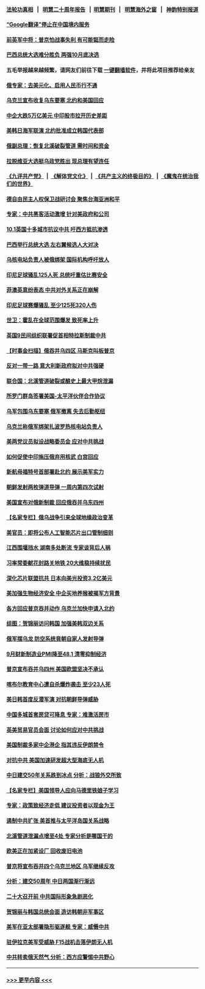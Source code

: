 #### [法轮功真相](https://github.com/gfw-breaker/truth/blob/master/README.md?t=0) &nbsp;&nbsp;|&nbsp;&nbsp; [明慧二十周年报告](https://github.com/gfw-breaker/mh-reports/blob/master/README.md?t=0) &nbsp;&nbsp;|&nbsp;&nbsp;[明慧期刊](https://github.com/gfw-breaker/mh-qikan) &nbsp;&nbsp;|&nbsp;&nbsp; [明慧海外之窗](https://github.com/gfw-breaker/mh-news/blob/master/README.md?t=0) &nbsp;&nbsp;|&nbsp;&nbsp; [神韵特别报道](https://github.com/gfw-breaker/mh-news/blob/master/shenyun.md?t=0)
#### [“Google翻译”停止在中国境内服务](../pages/nsc418/n13837809.md?t=10031701) 
#### [前英军中将：普京怕战事失利 有可能铤而走险](../pages/nsc418/n13837133.md?t=10031701) 
#### [巴西总统大选难分胜负 两强10月底决选](../pages/nsc418/n13837602.md?t=10031701) 
#### 五毛举报越来越频繁，请网友们前往下载 [一键翻墙软件](https://github.com/gfw-breaker/ssr-accounts)，并将此项目推荐给亲友
#### [俄专家：去美元化、启用人民币行不通](../pages/nsc418/n13837392.md?t=10031701) 
#### [乌克兰宣布收复乌东要塞 北约和美国回应](../pages/nsc418/n13837413.md?t=10031701) 
#### [中企大跌5万亿美元 中印股市拉开历史差距](../pages/nsc418/n13837406.md?t=10031701) 
#### [美韩日海军联演 北约批准成立韩国代表部](../pages/nsc418/n13837112.md?t=10031701) 
#### [俄副总理：恢复北溪破裂管道 需时间和资金](../pages/nsc418/n13837386.md?t=10031701) 
#### [拉脱维亚大选挺乌政党胜出 现总理有望连任](../pages/nsc418/n13837378.md?t=10031701) 
#### [《九评共产党》](https://github.com/begood0513/9ping.md/blob/master/README.md) &nbsp;|&nbsp; [《解体党文化》](../../../../jtdwh.md/blob/master/README.md)  &nbsp;|&nbsp; [《共产主义的终极目的》](../../../../gczydzjmd.md/blob/master/README.md) &nbsp;|&nbsp; [《魔鬼在统治我们的世界》](../../../../mgztzwmdsj.md/blob/master/README.md) 
#### [德自由民主人权保卫战研讨会 聚焦台海亚洲和平](../pages/nsc418/n13837349.md?t=10031701) 
#### [专家：中共黑客活动激增 针对美政府和公司](../pages/nsc418/n13837254.md?t=10031701) 
#### [10.1英国十多城市抗议中共 吁西方抵抗渗透](../pages/nsc418/n13837169.md?t=10031701) 
#### [巴西举行总统大选 左右翼候选人大对决](../pages/nsc418/n13837295.md?t=10031701) 
#### [乌核电站负责人被俄绑架 国际机构呼吁放人](../pages/nsc418/n13837251.md?t=10031701) 
#### [印尼足球骚乱125人死 总统吁重估比赛安全](../pages/nsc418/n13837231.md?t=10031701) 
#### [菲澳英意纷表态 中共对外关系正在崩解](../pages/nsc418/n13837131.md?t=10031701) 
#### [印尼足球赛爆骚乱 至少125死320人伤](../pages/nsc418/n13836981.md?t=10031701) 
#### [世卫：霍乱在全球范围爆发 致死率上升](../pages/nsc418/n13836960.md?t=10031701) 
#### [英国9民间组织联署促首相特拉斯制裁中共](../pages/nsc418/n13836933.md?t=10031701) 
#### [【时事金扫描】俄吞并乌四区 马斯克叫板普京](../pages/nsc418/n13836782.md?t=10031701) 
#### [反对一带一路 意大利新政府拟对中共强硬](../pages/nsc418/n13836853.md?t=10031701) 
#### [联合国：北溪管道破裂或酿史上最大甲烷泄漏](../pages/nsc418/n13836846.md?t=10031701) 
#### [所罗门群岛签署美国-太平洋伙伴合作协议](../pages/nsc418/n13836866.md?t=10031701) 
#### [乌军包围乌东要塞 俄军撤离 失去后勤枢纽](../pages/nsc418/n13836820.md?t=10031701) 
#### [乌克兰称俄军绑架扎波罗热核电站负责人](../pages/nsc418/n13836716.md?t=10031701) 
#### [美两党议员拟设战略委员会 应对中共挑战](../pages/nsc418/n13836607.md?t=10031701) 
#### [如何促使中印施压俄弃用核武 白宫回应](../pages/nsc418/n13836563.md?t=10031701) 
#### [新航母福特号首部署赴北约 展示美军实力](../pages/nsc418/n13836538.md?t=10031701) 
#### [朝鲜发射两枚弹道导弹 一周内第四次试射](../pages/nsc418/n13836552.md?t=10031701) 
#### [美国宣布对俄新制裁 回应俄吞并乌东四州](../pages/nsc418/n13836435.md?t=10031701) 
#### [【名家专栏】俄乌战争引来全球地缘政治变革](../pages/nsc418/n13836239.md?t=10031701) 
#### [美官员：即将公布人工智能芯片出口管制细则](../pages/nsc418/n13836430.md?t=10031701) 
#### [江西围堰挡水 湖南多处断流 专家谈背后人祸](../pages/nsc418/n13835528.md?t=10031701) 
#### [习率常委献花封路关地铁 20大维稳持续扰民](../pages/nsc418/n13836130.md?t=10031701) 
#### [深化芯片联盟抗共 日本向美光投资3.2亿美元](../pages/nsc418/n13836337.md?t=10031701) 
#### [美加强生物经济安全 中企买地养猴被揭军方背景](../pages/nsc418/n13836141.md?t=10031701) 
#### [各方回应普京吞并动作 乌克兰加快申请入北约](../pages/nsc418/n13836341.md?t=10031701) 
#### [组图：贺锦丽访问韩国 加强美韩双边关系](../pages/nsc418/n13836156.md?t=10031701) 
#### [俄军摆乌龙 防空系统竟朝自家人发射导弹](../pages/nsc418/n13836125.md?t=10031701) 
#### [9月财新制造业PMI降至48.1 清零抑制经济](../pages/nsc418/n13836244.md?t=10031701) 
#### [普京宣布吞并乌四州 美国欧盟坚决不承认](../pages/nsc418/n13836171.md?t=10031701) 
#### [喀布尔教育中心遭自杀爆炸袭击 至少23人死](../pages/nsc418/n13836144.md?t=10031701) 
#### [美日韩首度反潜军演 对抗朝鲜导弹威胁](../pages/nsc418/n13836120.md?t=10031701) 
#### [中国多城首套房贷可降息 专家：难激活房市](../pages/nsc418/n13836006.md?t=10031701) 
#### [英美贸易官员会面 讨论如何应对中共挑战](../pages/nsc418/n13835855.md?t=10031701) 
#### [美国制裁多家中企港企 指其违反伊朗禁令](../pages/nsc418/n13835673.md?t=10031701) 
#### [对抗中共 美国加速研发超大型海底无人机](../pages/nsc418/n13835644.md?t=10031701) 
#### [中日建交50年关系跌到冰点 分析：战狼外交所致](../pages/nsc418/n13835321.md?t=10031701) 
#### [【名家专栏】美国领导人应向马德里铁娘子学习](../pages/nsc418/n13835411.md?t=10031701) 
#### [专家：政策致经济走低 建议投资者以现金为王](../pages/nsc418/n13835312.md?t=10031701) 
#### [遏制中共扩张 美首推与太平洋岛国关系战略](../pages/nsc418/n13835479.md?t=10031701) 
#### [北溪管道泄漏点增至4处 专家分析是哪国干的](../pages/nsc418/n13835543.md?t=10031701) 
#### [欧美正在加紧设厂 回收废旧电池](../pages/nsc418/n13835319.md?t=10031701) 
#### [普京将宣布吞并四个乌克兰地区 乌军继续反攻](../pages/nsc418/n13835362.md?t=10031701) 
#### [分析：建交50周年 中日两国渐行渐远](../pages/nsc418/n13835405.md?t=10031701) 
#### [二十大召开前 中共国际形象急剧恶化](../pages/nsc418/n13835240.md?t=10031701) 
#### [贺锦丽与韩国总统会面 造访韩朝非军事区](../pages/nsc418/n13835204.md?t=10031701) 
#### [美军在亚太部署隐形驱逐舰 专家：威慑中共](../pages/nsc418/n13835188.md?t=10031701) 
#### [驻伊拉克美军受威胁 F15战机击落伊朗无人机](../pages/nsc418/n13835132.md?t=10031701) 
#### [中共转卖俄天然气 分析：西方应警惕中共野心](../pages/nsc418/n13833538.md?t=10031701) 

----
#### [ >>> 更早内容 <<< ](../indexes/nsc418-earlier.md)
